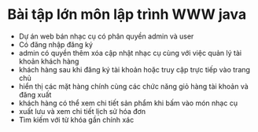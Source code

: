 # Bài tập lớn môn lập trình WWW java
- Dự án web bán nhạc cụ có phân quyền admin và user
- Có đăng nhập đăng ký
- admin có quyền thêm xóa cập nhật nhạc cụ cùng với việc quản lý tài khoản khách hàng
- khách hàng sau khi đăng ký tài khoản hoặc truy cập trực tiếp vào trang chủ
- hiển thị các mặt hàng chính cùng các chức năng giỏ hàng tài khoản và đăng xuất
- khách hàng có thể xem chi tiết sản phẩm khi bấm vào món nhạc cụ
- xuất lưu và xem chi tiết lịch sử hóa đơn
- Tìm kiếm với từ khóa gần chính xác